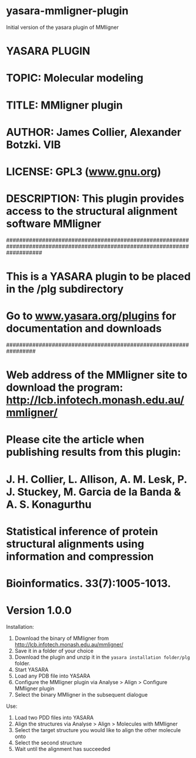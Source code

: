 # yasara-mmligner-plugin

Initial version of the yasara plugin of MMligner 

# YASARA PLUGIN
# TOPIC:       Molecular modeling
# TITLE:       MMligner plugin
# AUTHOR:      James Collier, Alexander Botzki. VIB
# LICENSE:     GPL3 (www.gnu.org)
# DESCRIPTION: This plugin provides access to the structural alignment software MMligner
###########################################################################################################################
# This is a YASARA plugin to be placed in the /plg subdirectory #
# Go to www.yasara.org/plugins for documentation and downloads  #
#################################################################
# Web address of the MMligner site to download the program: http://lcb.infotech.monash.edu.au/mmligner/
# Please cite the article when publishing results from this plugin:
# J. H. Collier,  L. Allison,  A. M. Lesk,  P. J. Stuckey,  M. Garcia de la Banda  &  A. S. Konagurthu 
# Statistical inference of protein structural alignments using information and compression
# Bioinformatics. 33(7):1005-1013.
# Version 1.0.0

Installation:

1. Download the binary of MMligner from http://lcb.infotech.monash.edu.au/mmligner/
2. Save it in a folder of your choice
3. Download the plugin and unzip it in the `yasara installation folder/plg` folder.
4. Start YASARA
5. Load any PDB file into YASARA
6. Configure the MMligner plugin via Analyse > Align > Configure MMligner plugin
7. Select the binary MMligner in the subsequent dialogue

Use:
1. Load two PDD files into YASARA
2. Align the structures via Analyse > Align > Molecules with MMligner
3. Select the target structure you would like to align the other molecule onto
4. Select the second structure
5. Wait until the alignment has succeeded

